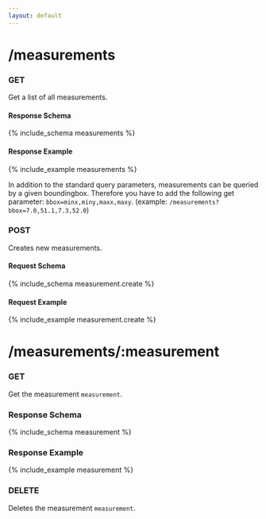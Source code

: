 ```yaml
---
layout: default
---
```


# /measurements
### GET
Get a list of all measurements.
#### Response Schema
{% include_schema measurements %}
#### Response Example
{% include_example measurements %}

In addition to the standard query parameters, measurements can be queried by a given boundingbox. Therefore you have to add the following get parameter: `bbox=minx,miny,maxx,maxy`.
(example: `/measurements?bbox=7.0,51.1,7.3,52.0`)

### POST
Creates new measurements.
#### Request Schema
{% include_schema measurement.create %}
#### Request Example
{% include_example measurement.create %}


# /measurements/:measurement
### GET
Get the measurement `measurement`.
### Response Schema
{% include_schema measurement %}
### Response Example
{% include_example measurement %}

### DELETE
Deletes the measurement `measurement`.
